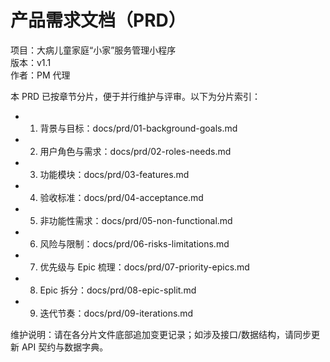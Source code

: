 
# 产品需求文档（PRD）
项目：大病儿童家庭“小家”服务管理小程序  
版本：v1.1  
作者：PM 代理  

本 PRD 已按章节分片，便于并行维护与评审。以下为分片索引：

- 1. 背景与目标：docs/prd/01-background-goals.md
- 2. 用户角色与需求：docs/prd/02-roles-needs.md
- 3. 功能模块：docs/prd/03-features.md
- 4. 验收标准：docs/prd/04-acceptance.md
- 5. 非功能性需求：docs/prd/05-non-functional.md
- 6. 风险与限制：docs/prd/06-risks-limitations.md
- 7. 优先级与 Epic 梳理：docs/prd/07-priority-epics.md
- 8. Epic 拆分：docs/prd/08-epic-split.md
- 9. 迭代节奏：docs/prd/09-iterations.md

维护说明：请在各分片文件底部追加变更记录；如涉及接口/数据结构，请同步更新 API 契约与数据字典。
